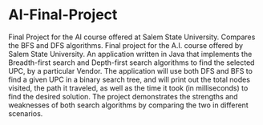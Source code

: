 # AI-Final-Project
Final Project for the AI course offered at Salem State University. Compares the BFS and DFS algorithms.
Final project for the A.I. course offered by Salem State University. An application written in Java that implements the Breadth-first search and Depth-first search algorithms to find the selected UPC, by a particular Vendor. The application will use both DFS and BFS to find a given UPC in a binary search tree, and will print out the total nodes visited, the path it traveled, as well as the time it took (in milliseconds) to find the desired solution. The project demonstrates the strengths and weaknesses of both search algorithms by comparing the two in different scenarios. 
